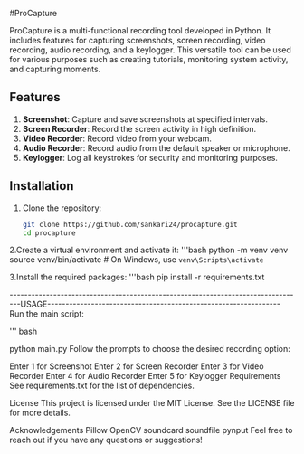  #ProCapture

ProCapture is a multi-functional recording tool developed in Python. It includes features for capturing screenshots, screen recording, video recording, audio recording, and a keylogger. This versatile tool can be used for various purposes such as creating tutorials, monitoring system activity, and capturing moments.

## Features

1. **Screenshot**: Capture and save screenshots at specified intervals.
2. **Screen Recorder**: Record the screen activity in high definition.
3. **Video Recorder**: Record video from your webcam.
4. **Audio Recorder**: Record audio from the default speaker or microphone.
5. **Keylogger**: Log all keystrokes for security and monitoring purposes.

## Installation

1. Clone the repository:
   ```bash
   git clone https://github.com/sankari24/procapture.git
   cd procapture
   
2.Create a virtual environment and activate it:
'''bash
python -m venv venv
source venv/bin/activate  # On Windows, use `venv\Scripts\activate`

3.Install the required packages:
'''bash
pip install -r requirements.txt

---------------------------------------------------------------------------------USAGE----------------------------------------------------------------
Run the main script:

''' bash

python main.py
Follow the prompts to choose the desired recording option:

Enter 1 for Screenshot
Enter 2 for Screen Recorder
Enter 3 for Video Recorder
Enter 4 for Audio Recorder
Enter 5 for Keylogger
Requirements
See requirements.txt for the list of dependencies.

License
This project is licensed under the MIT License. See the LICENSE file for more details.

Acknowledgements
Pillow
OpenCV
soundcard
soundfile
pynput
Feel free to reach out if you have any questions or suggestions!
